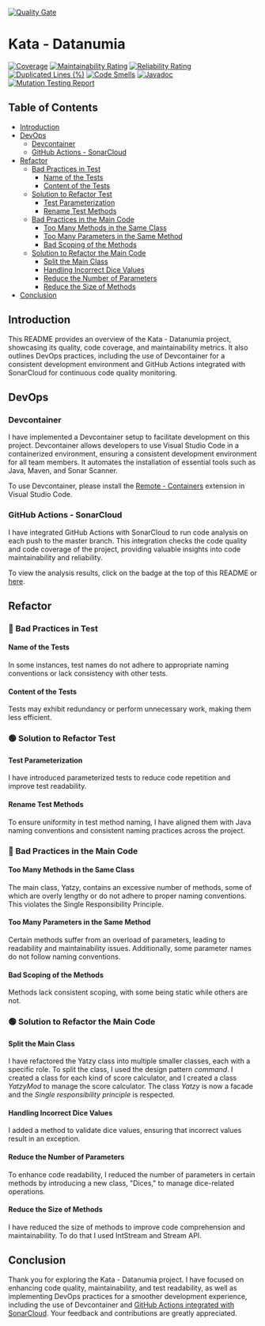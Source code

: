 [![Quality Gate](https://sonarcloud.io/api/project_badges/quality_gate?project=MathieuSoysal_Kata-Datanumia)](https://sonarcloud.io/summary/new_code?id=MathieuSoysal_Kata-Datanumia)
# Kata - Datanumia

[![Coverage](https://sonarcloud.io/api/project_badges/measure?project=MathieuSoysal_Kata-Datanumia&metric=coverage)](https://sonarcloud.io/summary/new_code?id=MathieuSoysal_Kata-Datanumia) 
[![Maintainability Rating](https://sonarcloud.io/api/project_badges/measure?project=MathieuSoysal_Kata-Datanumia&metric=sqale_rating)](https://sonarcloud.io/summary/new_code?id=MathieuSoysal_Kata-Datanumia)
[![Reliability Rating](https://sonarcloud.io/api/project_badges/measure?project=MathieuSoysal_Kata-Datanumia&metric=reliability_rating)](https://sonarcloud.io/summary/new_code?id=MathieuSoysal_Kata-Datanumia)
[![Duplicated Lines (%)](https://sonarcloud.io/api/project_badges/measure?project=MathieuSoysal_Kata-Datanumia&metric=duplicated_lines_density)](https://sonarcloud.io/summary/new_code?id=MathieuSoysal_Kata-Datanumia)
[![Code Smells](https://sonarcloud.io/api/project_badges/measure?project=MathieuSoysal_Kata-Datanumia&metric=code_smells)](https://sonarcloud.io/summary/new_code?id=MathieuSoysal_Kata-Datanumia)
[![Javadoc](https://img.shields.io/badge/JavaDoc-online-green)](https://mathieusoysal.github.io/Kata-Datanumia/javadoc/)
[![Mutation Testing Report](https://img.shields.io/badge/Mutation_testing_report-online-green?link=https%3A%2F%2Fmathieusoysal.github.io%2FKata-Datanumia%2Fpitest%2F)](https://mathieusoysal.github.io/Kata-Datanumia/pitest/)


## Table of Contents

- [Introduction](#introduction)
- [DevOps](#devops)
  - [Devcontainer](#devcontainer)
  - [GitHub Actions - SonarCloud](#github-actions-sonarcloud)
- [Refactor](#refactor)
  - [Bad Practices in Test](#bad-practices-in-test)
    - [Name of the Tests](#name-of-the-tests)
    - [Content of the Tests](#content-of-the-tests)
  - [Solution to Refactor Test](#solution-to-refactor-test)
    - [Test Parameterization](#test-parameterization)
    - [Rename Test Methods](#rename-test-methods)
  - [Bad Practices in the Main Code](#bad-practices-in-the-main-code)
    - [Too Many Methods in the Same Class](#too-many-methods-in-the-same-class)
    - [Too Many Parameters in the Same Method](#too-many-parameters-in-the-same-method)
    - [Bad Scoping of the Methods](#bad-scoping-of-the-methods)
  - [Solution to Refactor the Main Code](#solution-to-refactor-the-main-code)
    - [Split the Main Class](#split-the-main-class)
    - [Handling Incorrect Dice Values](#handling-incorrect-dice-values)
    - [Reduce the Number of Parameters](#reduce-the-number-of-parameters)
    - [Reduce the Size of Methods](#reduce-the-size-of-methods)
- [Conclusion](#conclusion)

## Introduction

This README provides an overview of the Kata - Datanumia project, showcasing its quality, code coverage, and maintainability metrics. It also outlines DevOps practices, including the use of Devcontainer for a consistent development environment and GitHub Actions integrated with SonarCloud for continuous code quality monitoring.

## DevOps

### Devcontainer

I have implemented a Devcontainer setup to facilitate development on this project. Devcontainer allows developers to use Visual Studio Code in a containerized environment, ensuring a consistent development environment for all team members. It automates the installation of essential tools such as Java, Maven, and Sonar Scanner.

To use Devcontainer, please install the [Remote - Containers](https://marketplace.visualstudio.com/items?itemName=ms-vscode-remote.remote-containers) extension in Visual Studio Code.

### GitHub Actions - SonarCloud

I have integrated GitHub Actions with SonarCloud to run code analysis on each push to the master branch. This integration checks the code quality and code coverage of the project, providing valuable insights into code maintainability and reliability.

To view the analysis results, click on the badge at the top of this README or [here](https://sonarcloud.io/summary/new_code?id=MathieuSoysal_Kata-Datanumia).

## Refactor

### 🔴 Bad Practices in Test

#### Name of the Tests

In some instances, test names do not adhere to appropriate naming conventions or lack consistency with other tests.

#### Content of the Tests

Tests may exhibit redundancy or perform unnecessary work, making them less efficient.

### 🟢 Solution to Refactor Test

#### Test Parameterization

I have introduced parameterized tests to reduce code repetition and improve test readability.

#### Rename Test Methods

To ensure uniformity in test method naming, I have aligned them with Java naming conventions and consistent naming practices across the project.

### 🔴 Bad Practices in the Main Code

#### Too Many Methods in the Same Class

The main class, Yatzy, contains an excessive number of methods, some of which are overly lengthy or do not adhere to proper naming conventions. This violates the Single Responsibility Principle.

#### Too Many Parameters in the Same Method

Certain methods suffer from an overload of parameters, leading to readability and maintainability issues. Additionally, some parameter names do not follow naming conventions.

#### Bad Scoping of the Methods

Methods lack consistent scoping, with some being static while others are not.

### 🟢 Solution to Refactor the Main Code

#### Split the Main Class

I have refactored the Yatzy class into multiple smaller classes, each with a specific role. To split the class, I used the design pattern *command*. I created a class for each kind of score calculator, and I created a class *YatzyMod* to manage the score calculator. The class *Yatzy* is now a facade and the *Single responsibility principle* is respected.

#### Handling Incorrect Dice Values

I added a method to validate dice values, ensuring that incorrect values result in an exception.

#### Reduce the Number of Parameters

To enhance code readability, I reduced the number of parameters in certain methods by introducing a new class, "Dices," to manage dice-related operations.

#### Reduce the Size of Methods

I have reduced the size of methods to improve code comprehension and maintainability. To do that I used IntStream and Stream API.

## Conclusion

Thank you for exploring the Kata - Datanumia project. I have focused on enhancing code quality, maintainability, and test readability, as well as implementing DevOps practices for a smoother development experience, including the use of Devcontainer and [GitHub Actions integrated with SonarCloud](https://sonarcloud.io/summary/new_code?id=MathieuSoysal_Kata-Datanumia). Your feedback and contributions are greatly appreciated.
